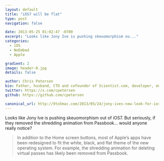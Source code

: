 ```yaml
---
layout: default
title: "iOS7 will be flat"
type: post
navigation: false

date: 2013-05-25 01:02:47 -0700
excerpt: "Looks like Jony Ive is pushing skeuomorphism ou..."
categories:
  - iOS
  - NoEmbed
  - Apple

gradient: 2
image: header-0.jpg
details: false

author: Chris Petersen
bio: Father, husband, CTO and cofounder of Scientist.com, developer, entrepreneur and technologist.
twitter: https://x.com/cpetersen
github: https://github.com/cpetersen

canonical_url: http://9to5mac.com/2013/05/24/jony-ives-new-look-for-ios-7-black-white-and-flat-all-over/?utm_content=bufferbc12c&utm_source=buffer&utm_medium=twitter&utm_campaign=Buffer
---
```



Looks like Jony Ive is pushing skeuomorphism out of iOS7. But seriously, if they removed the shredding animation from Passbook... would anyone really notice?

 >
 >
 >  In addition to the Home screen buttons, most of Apple’s apps have been redesigned to fit the white, black, and flat theme of the new operating system. For example, the shredding animation for deleting virtual passes has likely been removed from Passbook.
 >
 >
